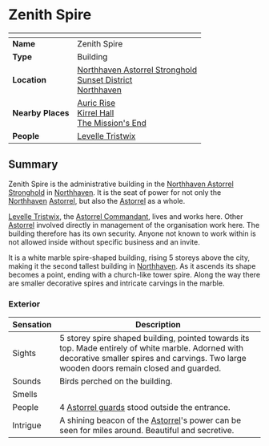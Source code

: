 # Zenith Spire

| []() | |
| --- | --- |
| **Name** | Zenith Spire |
| **Type** | Building |
| **Location** | [Northhaven Astorrel Stronghold](../../settlements/strongholds/northhaven-astorrel-stronghold.md)<br>[Sunset District](../../settlements/districts/sunset-district.md)<br>[Northhaven](../../settlements/cities/northhaven.md) |
| **Nearby Places** | [Auric Rise](auric-rise.md)<br>[Kirrel Hall](kirrel-hall.md)<br>[The Mission's End](../inns-taverns/the-missions-end.md) |
| **People** | [Levelle Tristwix](../../../characters/levelle-tristwix.md) |

## Summary

Zenith Spire is the administrative building in the [Northhaven Astorrel Stronghold](../../settlements/strongholds/northhaven-astorrel-stronghold.md) in [Northhaven](../../settlements/cities/northhaven.md). It is the seat of power for not only the [Northhaven](../../settlements/cities/northhaven.md) [Astorrel](../../../organisations/government/astorrel/astorrel.md), but also the [Astorrel](../../../organisations/government/astorrel/astorrel.md) as a whole.

[Levelle Tristwix](../../../characters/levelle-tristwix.md), the [Astorrel Commandant](../../../organisations/government/astorrel/ranks/astorrel-commandant.md), lives and works here. Other [Astorrel](../../../organisations/government/astorrel/astorrel.md) involved directly in management of the organisation work here. The building therefore has its own security. Anyone not known to work within is not allowed inside without specific business and an invite.

It is a white marble spire-shaped building, rising 5 storeys above the city, making it the second tallest building in [Northhaven](../../settlements/cities/northhaven.md). As it ascends its shape becomes a point, ending with a church-like tower spire. Along the way there are smaller decorative spires and intricate carvings in the marble.

### Exterior

| Sensation | Description |
| ---- | --- |
| Sights | 5 storey spire shaped building, pointed towards its top. Made entirely of white marble. Adorned with decorative smaller spires and carvings. Two large wooden doors remain closed and guarded. |
| Sounds | Birds perched on the building. |
| Smells | |
| People | 4 [Astorrel guards](../../../organisations/government/astorrel/ranks/astorrel-guard.md) stood outside the entrance. |
| Intrigue | A shining beacon of the [Astorrel](../../../organisations/government/astorrel/astorrel.md)'s power can be seen for miles around. Beautiful and secretive. |
